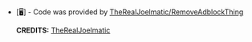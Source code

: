 - [🖥️] - Code was provided by [TheRealJoelmatic/RemoveAdblockThing](https://github.com/TheRealJoelmatic/RemoveAdblockThing)

     **CREDITS:** [TheRealJoelmatic](https://github.com/TheRealJoelmatic)
